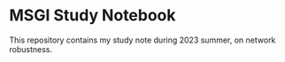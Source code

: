 # MSGI Study Notebook

This repository contains my study note during 2023 summer, on network robustness.